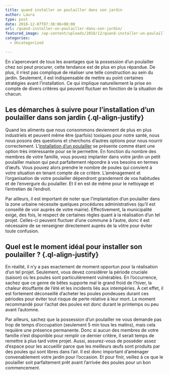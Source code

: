 ```yaml
---
title: quand installer un poulailler dans son jardin
author: Laura
type: post
date: 2018-12-07T07:38:06+00:00
url: /quand-installer-un-poulailler-dans-son-jardin/
featured_image: /wp-content/uploads/2018/12/quand-installer-un-poulailler-dans-son-jardin.jpg
categories:
  - Uncategorized

---
```

<p class="ql-align-justify">
  En s’apercevant de tous les avantages que la possession d’un poulailler chez soi peut procurer, cette tendance est de plus en plus répandue. De plus, il n’est pas compliqué de réaliser une telle construction au sein du jardin. Seulement, il est indispensable de mettre au point certaines stratégies avant l’installation. Ce qui implique naturellement la prise en compte de divers critères qui peuvent fluctuer en fonction de la situation de chacun.
</p>

<p class="ql-align-justify">
</p>

## Les démarches à suivre pour l’installation d’un poulailler dans son jardin {.ql-align-justify}

<p class="ql-align-justify">
</p>

<p class="ql-align-justify">
  Quand les aliments que nous consommons deviennent de plus en plus industriels et peuvent même être (parfois) toxiques pour notre santé, nous nous posons des questions et cherchons d’autres options pour nous nourrir correctement. L’<a href="https://www.poulailler-info.com/fabrication-poulailler/" target="_blank">installation d’un poulailler</a> se présente comme étant une option très intéressante pour se le permettre. En fonction du nombre des membres de votre famille, vous pouvez implanter dans votre jardin un petit poulailler maison qui peut parfaitement répondre à vos besoins en termes d’œufs. Vous pouvez alors prendre le nombre de poules qui convient à votre situation en tenant compte de ce critère. L’aménagement et l’organisation de votre poulailler dépendront grandement de vos habitudes et de l’envergure du poulailler. Et il en est de même pour le nettoyage et l’entretien de l’endroit.
</p>

<p class="ql-align-justify">
</p>

<p class="ql-align-justify">
  Par ailleurs, il est important de noter que l’implantation d’un poulailler dans la zone urbaine nécessite quelques procédures administratives (qu’il est conseillé de voir auprès de votre mairie). Effectivement, la municipalité exige, des fois, le respect de certaines règles quant à la réalisation d’un tel projet. Celles-ci peuvent fluctuer d’une commune à l’autre, donc il est nécessaire de se renseigner directement auprès de la vôtre pour éviter toute confusion.
</p>

<p class="ql-align-justify">
</p>

## Quel est le moment idéal pour installer son poulailler ? {.ql-align-justify}

<p class="ql-align-justify">
</p>

<p class="ql-align-justify">
  En réalité, il n’y a pas exactement de moment opportun pour la réalisation d’un tel projet. Seulement, vous devez considérer la période cruciale (saison) où les poules sont particulièrement vulnérables. En l’occurrence, sachez que ce genre de bêtes supporte mal le grand froid de l’hiver, la chaleur étouffante de l’été et les incidents liés aux intempéries. À cet effet, il est fortement déconseillé d&#8217;acheter les poules pondeuses durant ces périodes pour éviter tout risque de perte relative à leur mort. Le moment recommandé pour l’achat des poules est donc durant le printemps ou peu avant l’automne.
</p>

<p class="ql-align-justify">
</p>

<p class="ql-align-justify">
  Par ailleurs, sachez que la possession d’un poulailler ne vous demande pas trop de temps d’occupation (seulement 5 min tous les matins), mais cela requière une présence permanente. Donc si aucun des membres de votre famille n’est disponible pour remplir ce dernier critère, il serait temps de remettre à plus tard votre projet. Aussi, assurez-vous de posséder assez d’espace pour les accueillir parce que les meilleurs œufs sont produits par des poules qui sont libres dans l’air. Il est donc important d’aménager convenablement votre jardin pour l’occasion. Et pour finir, veillez à ce que le poulailler soit parfaitement prêt avant l’arrivée des poules pour un bon commencement.
</p>